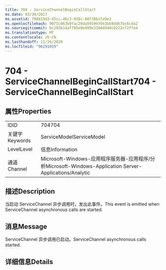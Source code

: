 ```yaml
---
title: 704 - ServiceChannelBeginCallStart
ms.date: 03/30/2017
ms.assetid: 708819d3-45cc-46c3-938c-80f38b1fa9e2
ms.openlocfilehash: 9075c063b9fac28da595997043bb9ddb7bc6cda2
ms.sourcegitcommit: bc293b14af795e0e999e3304dd40c0222cf2ffe4
ms.translationtype: MT
ms.contentlocale: zh-CN
ms.lasthandoff: 11/26/2020
ms.locfileid: "96291019"
---
```

# <a name="704---servicechannelbegincallstart"></a><span data-ttu-id="b3300-102">704 - ServiceChannelBeginCallStart</span><span class="sxs-lookup"><span data-stu-id="b3300-102">704 - ServiceChannelBeginCallStart</span></span>

## <a name="properties"></a><span data-ttu-id="b3300-103">属性</span><span class="sxs-lookup"><span data-stu-id="b3300-103">Properties</span></span>  
  
|||  
|-|-|  
|<span data-ttu-id="b3300-104">ID</span><span class="sxs-lookup"><span data-stu-id="b3300-104">ID</span></span>|<span data-ttu-id="b3300-105">704</span><span class="sxs-lookup"><span data-stu-id="b3300-105">704</span></span>|  
|<span data-ttu-id="b3300-106">关键字</span><span class="sxs-lookup"><span data-stu-id="b3300-106">Keywords</span></span>|<span data-ttu-id="b3300-107">ServiceModel</span><span class="sxs-lookup"><span data-stu-id="b3300-107">ServiceModel</span></span>|  
|<span data-ttu-id="b3300-108">Level</span><span class="sxs-lookup"><span data-stu-id="b3300-108">Level</span></span>|<span data-ttu-id="b3300-109">信息</span><span class="sxs-lookup"><span data-stu-id="b3300-109">Information</span></span>|  
|<span data-ttu-id="b3300-110">通道</span><span class="sxs-lookup"><span data-stu-id="b3300-110">Channel</span></span>|<span data-ttu-id="b3300-111">Microsoft-Windows-应用程序服务器-应用程序/分析</span><span class="sxs-lookup"><span data-stu-id="b3300-111">Microsoft-Windows-Application Server-Applications/Analytic</span></span>|  
  
## <a name="description"></a><span data-ttu-id="b3300-112">描述</span><span class="sxs-lookup"><span data-stu-id="b3300-112">Description</span></span>  

 <span data-ttu-id="b3300-113">当启动 ServiceChannel 异步调用时，发出此事件。</span><span class="sxs-lookup"><span data-stu-id="b3300-113">This event is emitted when ServiceChannel asynchronous calls are started.</span></span>  
  
## <a name="message"></a><span data-ttu-id="b3300-114">消息</span><span class="sxs-lookup"><span data-stu-id="b3300-114">Message</span></span>  

 <span data-ttu-id="b3300-115">ServiceChannel 异步调用已启动。</span><span class="sxs-lookup"><span data-stu-id="b3300-115">ServiceChannel asynchronous calls started.</span></span>  
  
## <a name="details"></a><span data-ttu-id="b3300-116">详细信息</span><span class="sxs-lookup"><span data-stu-id="b3300-116">Details</span></span>
